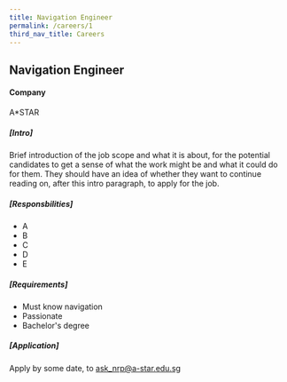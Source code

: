 ```yaml
---
title: Navigation Engineer
permalink: /careers/1
third_nav_title: Careers
---
```

## Navigation Engineer
#### Company
A*STAR
  
##### [Intro]  
Brief introduction of the job scope and what it is about, for the potential candidates to get a sense of what the work might be and what it could do for them. They should have an idea of whether they want to continue reading on, after this intro paragraph, to apply for the job.  
  
##### [Responsbilities]
- A
- B
- C
- D
- E

##### [Requirements]
- Must know navigation
- Passionate
- Bachelor's degree

##### [Application]  
Apply by some date, to ask_nrp@a-star.edu.sg